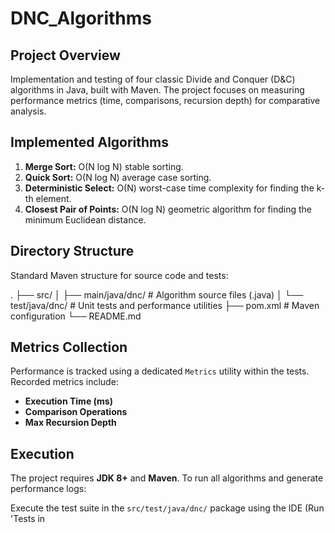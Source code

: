 # DNC_Algorithms

## Project Overview

Implementation and testing of four classic Divide and Conquer (D&C) algorithms in Java, built with Maven. The project focuses on measuring performance metrics (time, comparisons, recursion depth) for comparative analysis.

## Implemented Algorithms

1.  **Merge Sort:** O(N log N) stable sorting.
2.  **Quick Sort:** O(N log N) average case sorting.
3.  **Deterministic Select:** O(N) worst-case time complexity for finding the k-th element.
4.  **Closest Pair of Points:** O(N log N) geometric algorithm for finding the minimum Euclidean distance.

## Directory Structure

Standard Maven structure for source code and tests:

.
├── src/
│   ├── main/java/dnc/             # Algorithm source files (.java)
│   └── test/java/dnc/              # Unit tests and performance utilities
├── pom.xml                         # Maven configuration
└── README.md


## Metrics Collection

Performance is tracked using a dedicated `Metrics` utility within the tests. Recorded metrics include:

* **Execution Time (ms)**
* **Comparison Operations**
* **Max Recursion Depth**

## Execution

The project requires **JDK 8+** and **Maven**. To run all algorithms and generate performance logs:

Execute the test suite in the `src/test/java/dnc/` package using the IDE (Run 'Tests in
